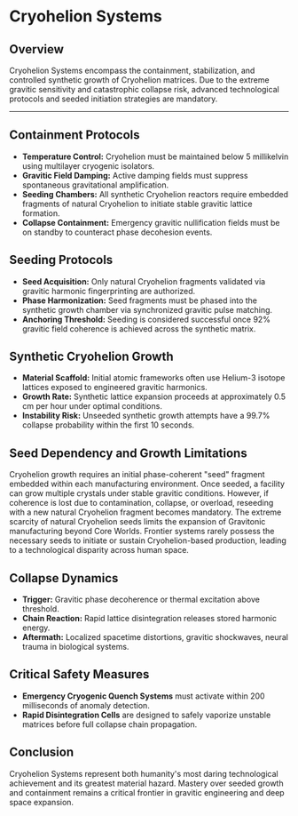 # Cryohelion Systems

## Overview
Cryohelion Systems encompass the containment, stabilization, and controlled synthetic growth of Cryohelion matrices. Due to the extreme gravitic sensitivity and catastrophic collapse risk, advanced technological protocols and seeded initiation strategies are mandatory.

---

## Containment Protocols
- **Temperature Control:** Cryohelion must be maintained below 5 millikelvin using multilayer cryogenic isolators.
- **Gravitic Field Damping:** Active damping fields must suppress spontaneous gravitational amplification.
- **Seeding Chambers:** All synthetic Cryohelion reactors require embedded fragments of natural Cryohelion to initiate stable gravitic lattice formation.
- **Collapse Containment:** Emergency gravitic nullification fields must be on standby to counteract phase decohesion events.

## Seeding Protocols
- **Seed Acquisition:** Only natural Cryohelion fragments validated via gravitic harmonic fingerprinting are authorized.
- **Phase Harmonization:** Seed fragments must be phased into the synthetic growth chamber via synchronized gravitic pulse matching.
- **Anchoring Threshold:** Seeding is considered successful once 92% gravitic field coherence is achieved across the synthetic matrix.

## Synthetic Cryohelion Growth
- **Material Scaffold:** Initial atomic frameworks often use Helium-3 isotope lattices exposed to engineered gravitic harmonics.
- **Growth Rate:** Synthetic lattice expansion proceeds at approximately 0.5 cm per hour under optimal conditions.
- **Instability Risk:** Unseeded synthetic growth attempts have a 99.7% collapse probability within the first 10 seconds.

## Seed Dependency and Growth Limitations
Cryohelion growth requires an initial phase-coherent "seed" fragment embedded within each manufacturing environment. Once seeded, a facility can grow multiple crystals under stable gravitic conditions. However, if coherence is lost due to contamination, collapse, or overload, reseeding with a new natural Cryohelion fragment becomes mandatory. The extreme scarcity of natural Cryohelion seeds limits the expansion of Gravitonic manufacturing beyond Core Worlds. Frontier systems rarely possess the necessary seeds to initiate or sustain Cryohelion-based production, leading to a technological disparity across human space.

## Collapse Dynamics
- **Trigger:** Gravitic phase decoherence or thermal excitation above threshold.
- **Chain Reaction:** Rapid lattice disintegration releases stored harmonic energy.
- **Aftermath:** Localized spacetime distortions, gravitic shockwaves, neural trauma in biological systems.

## Critical Safety Measures
- **Emergency Cryogenic Quench Systems** must activate within 200 milliseconds of anomaly detection.
- **Rapid Disintegration Cells** are designed to safely vaporize unstable matrices before full collapse chain propagation.

## Conclusion
Cryohelion Systems represent both humanity's most daring technological achievement and its greatest material hazard. Mastery over seeded growth and containment remains a critical frontier in gravitic engineering and deep space expansion.
